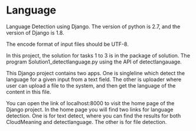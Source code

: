 # Language
Language Detection using Django.
The version of python is 2.7, and the version of Django is 1.8.

The encode format of input files should be UTF-8.

In this project, the solution for tasks 1 to 3 is in the package of solution. The program Solution1_detectlanguage.py
using the API of detectlangauage.

This Django project contains two apps. 
One is singleline which detect the language for a given input from a text field. 
The other is uploader where user can upload a file to the system, and then get the language of the content in this file.

You can open the link of localhost:8000 to visit the home page of the Django project.
In the home page you will find two links for language detection. One is for text detect, where you can find the results
for both CloudMeaning and detectlanguage. The other is for file detection.
